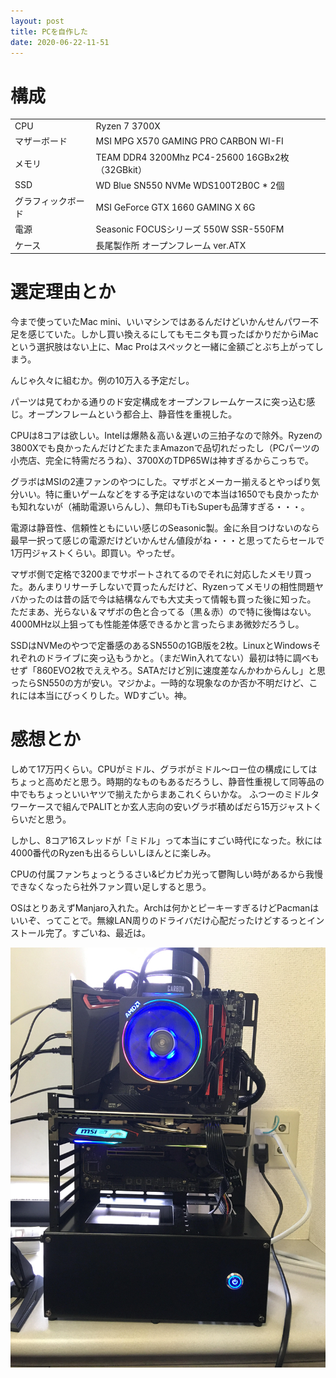 ```yaml
---
layout: post
title: PCを自作した
date: 2020-06-22-11-51
---
```


# 構成

|  |   |
| -- | -- |
| CPU | Ryzen 7 3700X |
| マザーボード | MSI MPG X570 GAMING PRO CARBON WI-FI |
| メモリ | TEAM DDR4 3200Mhz PC4-25600 16GBx2枚（32GBkit）|
| SSD | WD Blue SN550 NVMe WDS100T2B0C * 2個 |
| グラフィックボード | MSI GeForce GTX 1660 GAMING X 6G |
| 電源 | Seasonic FOCUSシリーズ 550W SSR-550FM |
| ケース | 長尾製作所 オープンフレーム ver.ATX |

# 選定理由とか
今まで使っていたMac mini、いいマシンではあるんだけどいかんせんパワー不足を感じていた。しかし買い換えるにしてもモニタも買ったばかりだからiMacという選択肢はない上に、Mac Proはスペックと一緒に金額ごとぶち上がってしまう。


んじゃ久々に組むか。例の10万入る予定だし。


パーツは見てわかる通りのド安定構成をオープンフレームケースに突っ込む感じ。オープンフレームという都合上、静音性を重視した。


CPUは8コアは欲しい。Intelは爆熱＆高い＆遅いの三拍子なので除外。Ryzenの3800Xでも良かったんだけどたまたまAmazonで品切れだったし（PCパーツの小売店、完全に特需だろうね）、3700XのTDP65Wは神すぎるからこっちで。


グラボはMSIの2連ファンのやつにした。マザボとメーカー揃えるとやっぱり気分いい。特に重いゲームなどをする予定はないので本当は1650でも良かったかも知れないが（補助電源いらんし）、無印もTiもSuperも品薄すぎる・・・。


電源は静音性、信頼性ともにいい感じのSeasonic製。金に糸目つけないのなら最早一択って感じの電源だけどいかんせん値段がね・・・と思ってたらセールで1万円ジャストくらい。即買い。やったぜ。


マザボ側で定格で3200までサポートされてるのでそれに対応したメモリ買った。あんまりリサーチしないで買ったんだけど、Ryzenってメモリの相性問題ヤバかったのは昔の話で今は結構なんでも大丈夫って情報も買った後に知った。
ただまあ、光らない＆マザボの色と合ってる（黒＆赤）ので特に後悔はない。4000MHz以上狙っても性能差体感できるかと言ったらまあ微妙だろうし。


SSDはNVMeのやつで定番感のあるSN550の1GB版を2枚。LinuxとWindowsそれぞれのドライブに突っ込もうかと。（まだWin入れてない）最初は特に調べもせず「860EVO2枚でええやろ。SATAだけど別に速度差なんかわからんし」と思ったらSN550の方が安い。マジかよ。一時的な現象なのか否か不明だけど、これには本当にびっくりした。WDすごい。神。

# 感想とか
しめて17万円くらい。CPUがミドル、グラボがミドル〜ロー位の構成にしてはちょっと高めだと思う。時期的なものもあるだろうし、静音性重視して同等品の中でもちょっといいヤツで揃えたからまあこれくらいかな。
ふつーのミドルタワーケースで組んでPALITとか玄人志向の安いグラボ積めばだら15万ジャストくらいだと思う。


しかし、8コア16スレッドが「ミドル」って本当にすごい時代になった。秋には4000番代のRyzenも出るらしいしほんとに楽しみ。


CPUの付属ファンちょっとうるさい&ピカピカ光って鬱陶しい時があるから我慢できなくなったら社外ファン買い足しすると思う。


OSはとりあえずManjaro入れた。Archは何かとピーキーすぎるけどPacmanはいいぞ、ってことで。無線LAN周りのドライバだけ心配だったけどするっとインストール完了。すごいね、最近は。



![自作PC](/assets/jisaku-pc.jpg)
